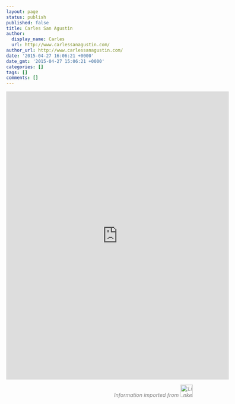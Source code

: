 ```yaml
---
layout: page
status: publish
published: false
title: Carles San Agustin
author:
  display_name: Carles
  url: http://www.carlessanagustin.com/
author_url: http://www.carlessanagustin.com/
date: '2015-04-27 16:06:21 +0000'
date_gmt: '2015-04-27 15:06:21 +0000'
categories: []
tags: []
comments: []
---
```

<p><embed src="http://carlessanagustin.com/files/CarlesSanAgustin.pdf" width="600" height="777"></embed></p>
<p style="text-align: right;"><span style="color: #808080;"><em>Information imported from <a style="color: #808080;" href="http://es.linkedin.com/in/carlessanagustin" target="_blank"><img style="margin-left: 1px; margin-right: 1px;" title="LinkedIn" src="http://www.carlessanagustin.com/icons33/linkedin-round.png" alt="LinkedIn" width="33" height="33" /></a></em></span></p>
